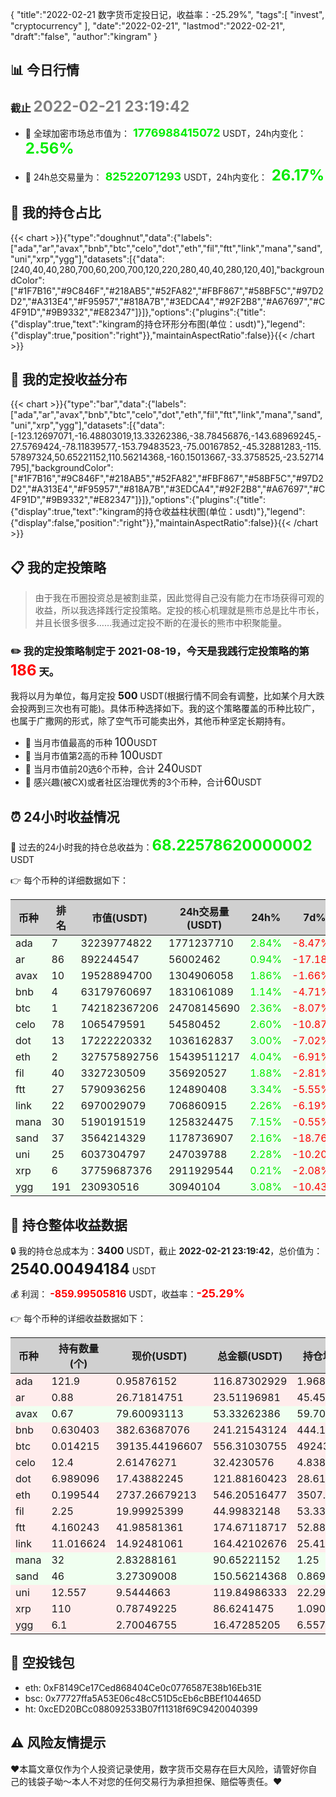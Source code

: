 {
"title":"2022-02-21 数字货币定投日记，收益率：-25.29%",
"tags":[
"invest",
"cryptocurrency"
],
"date":"2022-02-21",
"lastmod":"2022-02-21",
"draft":"false",
"author":"kingram"
}

##  📊 今日行情
### 截止 <font color=grey size=5 >**2022-02-21 23:19:42**</font>
- 🍖 全球加密市场总市值为：<font color=#00EC00 size=4 > **1776988415072**</font> USDT，24h内变化：<font color=#00EC00 size=5 > **2.56%**</font>

- 🍤 24h总交易量为：<font color=#00EC00 size=4 > **82522071293**</font> USDT，24h内变化：<font color=#00EC00 size=5 > **26.17%**</font>

## 🎨 我的持仓占比
{{< chart >}}{"type":"doughnut","data":{"labels":["ada","ar","avax","bnb","btc","celo","dot","eth","fil","ftt","link","mana","sand","uni","xrp","ygg"],"datasets":[{"data":[240,40,40,280,700,60,200,700,120,220,280,40,40,280,120,40],"backgroundColor":["#1F7B16","#9C846F","#218AB5","#52FA82","#FBF867","#58BF5C","#97D2D2","#A313E4","#F95957","#818A7B","#3EDCA4","#92F2B8","#A67697","#C4F91D","#9B9332","#E82347"]}]},"options":{"plugins":{"title":{"display":true,"text":"kingram的持仓环形分布图(单位：usdt)"},"legend":{"display":true,"position":"right"}},"maintainAspectRatio":false}}{{< /chart >}}

## 🍺 我的定投收益分布
{{< chart >}}{"type":"bar","data":{"labels":["ada","ar","avax","bnb","btc","celo","dot","eth","fil","ftt","link","mana","sand","uni","xrp","ygg"],"datasets":[{"data":[-123.12697071,-16.48803019,13.33262386,-38.78456876,-143.68969245,-27.5769424,-78.11839577,-153.79483523,-75.00167852,-45.32881283,-115.57897324,50.65221152,110.56214368,-160.15013667,-33.3758525,-23.52714795],"backgroundColor":["#1F7B16","#9C846F","#218AB5","#52FA82","#FBF867","#58BF5C","#97D2D2","#A313E4","#F95957","#818A7B","#3EDCA4","#92F2B8","#A67697","#C4F91D","#9B9332","#E82347"]}]},"options":{"plugins":{"title":{"display":true,"text":"kingram的持仓收益柱状图(单位：usdt)"},"legend":{"display":false,"position":"right"}},"maintainAspectRatio":false}}{{< /chart >}}

## 📋 我的定投策略

> 由于我在币圈投资总是被割韭菜，因此觉得自己没有能力在市场获得可观的收益，所以我选择践行定投策略。定投的核心机理就是熊市总是比牛市长，并且长很多很多……我通过定投不断的在漫长的熊市中积聚能量。

### ✏️ 我的定投策略制定于 **2021-08-19**，今天是我践行定投策略的第<font color=#FF0000 size=5 > **186**</font> 天。
我将以月为单位，每月定投 <font size=3 ><strong> 500 </strong></font> USDT(根据行情不同会有调整，比如某个月大跌会投两到三次也有可能)。具体币种选择如下。我的这个策略覆盖的币种比较广，也属于广撒网的形式，除了空气币可能卖出外，其他币种坚定长期持有。

- 🥇 当月市值最高的币种 <font size=4 >100</font>USDT
- 🥈 当月市值第2高的币种 <font size=4 >100</font>USDT
- 🥉 当月市值前20选6个币种，合计 <font size=4 >240</font>USDT
- 🏅 感兴趣(被CX)或者社区治理优秀的3个币种，合计<font size=4 >60</font>USDT

## ⏰ 24小时收益情况
📌 过去的24小时我的持仓总收益为：<font color=#00EC00 size=5 >**68.22578620000002**</font> USDT

👉 每个币种的详细数据如下：
<table>
    <thead><tr bgcolor="#d0d0d0" ><th>币种</th><th>排名</th><th>市值(USDT)</th><th>24h交易量(USDT)</th><th>24h%</th><th>7d%</th><th>24h收益</th></tr></thead>
    <tbody>
    <tr>
        <td bgcolor=#F0FFF0>ada</td>
        <td bgcolor=#F0FFF0>7</td>
        <td bgcolor=#F0FFF0>32239774822</td>
        <td bgcolor=#F0FFF0>1771237710</td>
        <td bgcolor=#F0FFF0><font color=#00EC00>2.84%</font></td>
        <td bgcolor=#F0FFF0><font color=#FF0000>-8.47%</font></td>
        <td bgcolor=#F0FFF0><font color=#00EC00 size=3 ><strong>3.22815082</strong></font></td>
    </tr>
    <tr>
        <td bgcolor=#F0FFF0>ar</td>
        <td bgcolor=#F0FFF0>86</td>
        <td bgcolor=#F0FFF0>892244547</td>
        <td bgcolor=#F0FFF0>56002462</td>
        <td bgcolor=#F0FFF0><font color=#00EC00>0.94%</font></td>
        <td bgcolor=#F0FFF0><font color=#FF0000>-17.18%</font></td>
        <td bgcolor=#F0FFF0><font color=#00EC00 size=3 ><strong>0.2184425</strong></font></td>
    </tr>
    <tr>
        <td bgcolor=#F0FFF0>avax</td>
        <td bgcolor=#F0FFF0>10</td>
        <td bgcolor=#F0FFF0>19528894700</td>
        <td bgcolor=#F0FFF0>1304906058</td>
        <td bgcolor=#F0FFF0><font color=#00EC00>1.86%</font></td>
        <td bgcolor=#F0FFF0><font color=#FF0000>-1.66%</font></td>
        <td bgcolor=#F0FFF0><font color=#00EC00 size=3 ><strong>0.97586095</strong></font></td>
    </tr>
    <tr>
        <td bgcolor=#F0FFF0>bnb</td>
        <td bgcolor=#F0FFF0>4</td>
        <td bgcolor=#F0FFF0>63179760697</td>
        <td bgcolor=#F0FFF0>1831061089</td>
        <td bgcolor=#F0FFF0><font color=#00EC00>1.14%</font></td>
        <td bgcolor=#F0FFF0><font color=#FF0000>-4.71%</font></td>
        <td bgcolor=#F0FFF0><font color=#00EC00 size=3 ><strong>2.72176301</strong></font></td>
    </tr>
    <tr>
        <td bgcolor=#F0FFF0>btc</td>
        <td bgcolor=#F0FFF0>1</td>
        <td bgcolor=#F0FFF0>742182367206</td>
        <td bgcolor=#F0FFF0>24708145690</td>
        <td bgcolor=#F0FFF0><font color=#00EC00>2.36%</font></td>
        <td bgcolor=#F0FFF0><font color=#FF0000>-8.07%</font></td>
        <td bgcolor=#F0FFF0><font color=#00EC00 size=3 ><strong>12.81838992</strong></font></td>
    </tr>
    <tr>
        <td bgcolor=#F0FFF0>celo</td>
        <td bgcolor=#F0FFF0>78</td>
        <td bgcolor=#F0FFF0>1065479591</td>
        <td bgcolor=#F0FFF0>54580452</td>
        <td bgcolor=#F0FFF0><font color=#00EC00>2.60%</font></td>
        <td bgcolor=#F0FFF0><font color=#FF0000>-10.87%</font></td>
        <td bgcolor=#F0FFF0><font color=#00EC00 size=3 ><strong>0.82014313</strong></font></td>
    </tr>
    <tr>
        <td bgcolor=#F0FFF0>dot</td>
        <td bgcolor=#F0FFF0>13</td>
        <td bgcolor=#F0FFF0>17222220332</td>
        <td bgcolor=#F0FFF0>1036162837</td>
        <td bgcolor=#F0FFF0><font color=#00EC00>3.00%</font></td>
        <td bgcolor=#F0FFF0><font color=#FF0000>-7.02%</font></td>
        <td bgcolor=#F0FFF0><font color=#00EC00 size=3 ><strong>3.54426585</strong></font></td>
    </tr>
    <tr>
        <td bgcolor=#F0FFF0>eth</td>
        <td bgcolor=#F0FFF0>2</td>
        <td bgcolor=#F0FFF0>327575892756</td>
        <td bgcolor=#F0FFF0>15439511217</td>
        <td bgcolor=#F0FFF0><font color=#00EC00>4.04%</font></td>
        <td bgcolor=#F0FFF0><font color=#FF0000>-6.91%</font></td>
        <td bgcolor=#F0FFF0><font color=#00EC00 size=3 ><strong>21.2135877</strong></font></td>
    </tr>
    <tr>
        <td bgcolor=#F0FFF0>fil</td>
        <td bgcolor=#F0FFF0>40</td>
        <td bgcolor=#F0FFF0>3327230509</td>
        <td bgcolor=#F0FFF0>356920527</td>
        <td bgcolor=#F0FFF0><font color=#00EC00>1.88%</font></td>
        <td bgcolor=#F0FFF0><font color=#FF0000>-2.81%</font></td>
        <td bgcolor=#F0FFF0><font color=#00EC00 size=3 ><strong>0.82994829</strong></font></td>
    </tr>
    <tr>
        <td bgcolor=#F0FFF0>ftt</td>
        <td bgcolor=#F0FFF0>27</td>
        <td bgcolor=#F0FFF0>5790936256</td>
        <td bgcolor=#F0FFF0>124890408</td>
        <td bgcolor=#F0FFF0><font color=#00EC00>3.34%</font></td>
        <td bgcolor=#F0FFF0><font color=#FF0000>-5.55%</font></td>
        <td bgcolor=#F0FFF0><font color=#00EC00 size=3 ><strong>5.64399291</strong></font></td>
    </tr>
    <tr>
        <td bgcolor=#F0FFF0>link</td>
        <td bgcolor=#F0FFF0>22</td>
        <td bgcolor=#F0FFF0>6970029079</td>
        <td bgcolor=#F0FFF0>706860915</td>
        <td bgcolor=#F0FFF0><font color=#00EC00>2.26%</font></td>
        <td bgcolor=#F0FFF0><font color=#FF0000>-6.19%</font></td>
        <td bgcolor=#F0FFF0><font color=#00EC00 size=3 ><strong>3.63761489</strong></font></td>
    </tr>
    <tr>
        <td bgcolor=#F0FFF0>mana</td>
        <td bgcolor=#F0FFF0>30</td>
        <td bgcolor=#F0FFF0>5190191519</td>
        <td bgcolor=#F0FFF0>1258324475</td>
        <td bgcolor=#F0FFF0><font color=#00EC00>7.15%</font></td>
        <td bgcolor=#F0FFF0><font color=#FF0000>-0.55%</font></td>
        <td bgcolor=#F0FFF0><font color=#00EC00 size=3 ><strong>6.04562374</strong></font></td>
    </tr>
    <tr>
        <td bgcolor=#F0FFF0>sand</td>
        <td bgcolor=#F0FFF0>37</td>
        <td bgcolor=#F0FFF0>3564214329</td>
        <td bgcolor=#F0FFF0>1178736907</td>
        <td bgcolor=#F0FFF0><font color=#00EC00>2.16%</font></td>
        <td bgcolor=#F0FFF0><font color=#FF0000>-18.76%</font></td>
        <td bgcolor=#F0FFF0><font color=#00EC00 size=3 ><strong>3.18072084</strong></font></td>
    </tr>
    <tr>
        <td bgcolor=#F0FFF0>uni</td>
        <td bgcolor=#F0FFF0>25</td>
        <td bgcolor=#F0FFF0>6037304797</td>
        <td bgcolor=#F0FFF0>247039788</td>
        <td bgcolor=#F0FFF0><font color=#00EC00>2.28%</font></td>
        <td bgcolor=#F0FFF0><font color=#FF0000>-10.20%</font></td>
        <td bgcolor=#F0FFF0><font color=#00EC00 size=3 ><strong>2.67589341</strong></font></td>
    </tr>
    <tr>
        <td bgcolor=#F0FFF0>xrp</td>
        <td bgcolor=#F0FFF0>6</td>
        <td bgcolor=#F0FFF0>37759687376</td>
        <td bgcolor=#F0FFF0>2911929544</td>
        <td bgcolor=#F0FFF0><font color=#00EC00>0.21%</font></td>
        <td bgcolor=#F0FFF0><font color=#FF0000>-2.08%</font></td>
        <td bgcolor=#F0FFF0><font color=#00EC00 size=3 ><strong>0.17989004</strong></font></td>
    </tr>
    <tr>
        <td bgcolor=#F0FFF0>ygg</td>
        <td bgcolor=#F0FFF0>191</td>
        <td bgcolor=#F0FFF0>230930516</td>
        <td bgcolor=#F0FFF0>30940104</td>
        <td bgcolor=#F0FFF0><font color=#00EC00>3.08%</font></td>
        <td bgcolor=#F0FFF0><font color=#FF0000>-10.43%</font></td>
        <td bgcolor=#F0FFF0><font color=#00EC00 size=3 ><strong>0.4914982</strong></font></td>
    </tr>
    </tbody>
</table>

## 🎯 持仓整体收益数据

🔒 我的持仓总成本为：<font size=3 >**3400**</font> USDT，截止 **2022-02-21 23:19:42**，总价值为：<font  size=5 >**2540.00494184**</font> USDT

💰 利润： <font color=#FF0000 size=3 >**-859.99505816**</font> USDT，收益率：<font color=#FF0000 size=4 >**-25.29%**</font>

👉 每个币种的详细收益数据如下：

<table>
    <thead><tr bgcolor="#d0d0d0" ><th>币种</th><th>持有数量(个)</th><th>现价(USDT)</th><th>总金额(USDT)</th><th>持仓均价(USDT)</th><th>成本(USDT)</th><th>利润(USDT)</th><th>收益率</th></tr></thead>
    <tbody>
    <tr>
        <td bgcolor=#FFECEC>ada</td>
        <td bgcolor=#FFECEC>121.9</td>
        <td bgcolor=#FFECEC>0.95876152</td>
        <td bgcolor=#FFECEC>116.87302929</td>
        <td bgcolor=#FFECEC>1.96882691</td>
        <td bgcolor=#FFECEC>240</td>
        <td bgcolor=#FFECEC>-123.12697071</td>
        <td bgcolor=#FFECEC><font color=#FF0000 size=3 ><strong>-51.30%</strong></font></td>
    </tr>
    <tr>
        <td bgcolor=#FFECEC>ar</td>
        <td bgcolor=#FFECEC>0.88</td>
        <td bgcolor=#FFECEC>26.71814751</td>
        <td bgcolor=#FFECEC>23.51196981</td>
        <td bgcolor=#FFECEC>45.45454545</td>
        <td bgcolor=#FFECEC>40</td>
        <td bgcolor=#FFECEC>-16.48803019</td>
        <td bgcolor=#FFECEC><font color=#FF0000 size=3 ><strong>-41.22%</strong></font></td>
    </tr>
    <tr>
        <td bgcolor=#F0FFF0>avax</td>
        <td bgcolor=#F0FFF0>0.67</td>
        <td bgcolor=#F0FFF0>79.60093113</td>
        <td bgcolor=#F0FFF0>53.33262386</td>
        <td bgcolor=#F0FFF0>59.70149254</td>
        <td bgcolor=#F0FFF0>40</td>
        <td bgcolor=#F0FFF0>13.33262386</td>
        <td bgcolor=#F0FFF0><font color=#00EC00 size=3 ><strong>33.33%</strong></font></td>
    </tr>
    <tr>
        <td bgcolor=#FFECEC>bnb</td>
        <td bgcolor=#FFECEC>0.630403</td>
        <td bgcolor=#FFECEC>382.63687076</td>
        <td bgcolor=#FFECEC>241.21543124</td>
        <td bgcolor=#FFECEC>444.16032284</td>
        <td bgcolor=#FFECEC>280</td>
        <td bgcolor=#FFECEC>-38.78456876</td>
        <td bgcolor=#FFECEC><font color=#FF0000 size=3 ><strong>-13.85%</strong></font></td>
    </tr>
    <tr>
        <td bgcolor=#FFECEC>btc</td>
        <td bgcolor=#FFECEC>0.014215</td>
        <td bgcolor=#FFECEC>39135.44196607</td>
        <td bgcolor=#FFECEC>556.31030755</td>
        <td bgcolor=#FFECEC>49243.75659515</td>
        <td bgcolor=#FFECEC>700</td>
        <td bgcolor=#FFECEC>-143.68969245</td>
        <td bgcolor=#FFECEC><font color=#FF0000 size=3 ><strong>-20.53%</strong></font></td>
    </tr>
    <tr>
        <td bgcolor=#FFECEC>celo</td>
        <td bgcolor=#FFECEC>12.4</td>
        <td bgcolor=#FFECEC>2.61476271</td>
        <td bgcolor=#FFECEC>32.4230576</td>
        <td bgcolor=#FFECEC>4.83870968</td>
        <td bgcolor=#FFECEC>60</td>
        <td bgcolor=#FFECEC>-27.5769424</td>
        <td bgcolor=#FFECEC><font color=#FF0000 size=3 ><strong>-45.96%</strong></font></td>
    </tr>
    <tr>
        <td bgcolor=#FFECEC>dot</td>
        <td bgcolor=#FFECEC>6.989096</td>
        <td bgcolor=#FFECEC>17.43882245</td>
        <td bgcolor=#FFECEC>121.88160423</td>
        <td bgcolor=#FFECEC>28.61600413</td>
        <td bgcolor=#FFECEC>200</td>
        <td bgcolor=#FFECEC>-78.11839577</td>
        <td bgcolor=#FFECEC><font color=#FF0000 size=3 ><strong>-39.06%</strong></font></td>
    </tr>
    <tr>
        <td bgcolor=#FFECEC>eth</td>
        <td bgcolor=#FFECEC>0.199544</td>
        <td bgcolor=#FFECEC>2737.26679213</td>
        <td bgcolor=#FFECEC>546.20516477</td>
        <td bgcolor=#FFECEC>3507.99823598</td>
        <td bgcolor=#FFECEC>700</td>
        <td bgcolor=#FFECEC>-153.79483523</td>
        <td bgcolor=#FFECEC><font color=#FF0000 size=3 ><strong>-21.97%</strong></font></td>
    </tr>
    <tr>
        <td bgcolor=#FFECEC>fil</td>
        <td bgcolor=#FFECEC>2.25</td>
        <td bgcolor=#FFECEC>19.99925399</td>
        <td bgcolor=#FFECEC>44.99832148</td>
        <td bgcolor=#FFECEC>53.33333333</td>
        <td bgcolor=#FFECEC>120</td>
        <td bgcolor=#FFECEC>-75.00167852</td>
        <td bgcolor=#FFECEC><font color=#FF0000 size=3 ><strong>-62.50%</strong></font></td>
    </tr>
    <tr>
        <td bgcolor=#FFECEC>ftt</td>
        <td bgcolor=#FFECEC>4.160243</td>
        <td bgcolor=#FFECEC>41.98581361</td>
        <td bgcolor=#FFECEC>174.67118717</td>
        <td bgcolor=#FFECEC>52.88152639</td>
        <td bgcolor=#FFECEC>220</td>
        <td bgcolor=#FFECEC>-45.32881283</td>
        <td bgcolor=#FFECEC><font color=#FF0000 size=3 ><strong>-20.60%</strong></font></td>
    </tr>
    <tr>
        <td bgcolor=#FFECEC>link</td>
        <td bgcolor=#FFECEC>11.016624</td>
        <td bgcolor=#FFECEC>14.92481061</td>
        <td bgcolor=#FFECEC>164.42102676</td>
        <td bgcolor=#FFECEC>25.41613474</td>
        <td bgcolor=#FFECEC>280</td>
        <td bgcolor=#FFECEC>-115.57897324</td>
        <td bgcolor=#FFECEC><font color=#FF0000 size=3 ><strong>-41.28%</strong></font></td>
    </tr>
    <tr>
        <td bgcolor=#F0FFF0>mana</td>
        <td bgcolor=#F0FFF0>32</td>
        <td bgcolor=#F0FFF0>2.83288161</td>
        <td bgcolor=#F0FFF0>90.65221152</td>
        <td bgcolor=#F0FFF0>1.25</td>
        <td bgcolor=#F0FFF0>40</td>
        <td bgcolor=#F0FFF0>50.65221152</td>
        <td bgcolor=#F0FFF0><font color=#00EC00 size=3 ><strong>126.63%</strong></font></td>
    </tr>
    <tr>
        <td bgcolor=#F0FFF0>sand</td>
        <td bgcolor=#F0FFF0>46</td>
        <td bgcolor=#F0FFF0>3.27309008</td>
        <td bgcolor=#F0FFF0>150.56214368</td>
        <td bgcolor=#F0FFF0>0.86956522</td>
        <td bgcolor=#F0FFF0>40</td>
        <td bgcolor=#F0FFF0>110.56214368</td>
        <td bgcolor=#F0FFF0><font color=#00EC00 size=3 ><strong>276.41%</strong></font></td>
    </tr>
    <tr>
        <td bgcolor=#FFECEC>uni</td>
        <td bgcolor=#FFECEC>12.557</td>
        <td bgcolor=#FFECEC>9.5444663</td>
        <td bgcolor=#FFECEC>119.84986333</td>
        <td bgcolor=#FFECEC>22.29831966</td>
        <td bgcolor=#FFECEC>280</td>
        <td bgcolor=#FFECEC>-160.15013667</td>
        <td bgcolor=#FFECEC><font color=#FF0000 size=3 ><strong>-57.20%</strong></font></td>
    </tr>
    <tr>
        <td bgcolor=#FFECEC>xrp</td>
        <td bgcolor=#FFECEC>110</td>
        <td bgcolor=#FFECEC>0.78749225</td>
        <td bgcolor=#FFECEC>86.6241475</td>
        <td bgcolor=#FFECEC>1.09090909</td>
        <td bgcolor=#FFECEC>120</td>
        <td bgcolor=#FFECEC>-33.3758525</td>
        <td bgcolor=#FFECEC><font color=#FF0000 size=3 ><strong>-27.81%</strong></font></td>
    </tr>
    <tr>
        <td bgcolor=#FFECEC>ygg</td>
        <td bgcolor=#FFECEC>6.1</td>
        <td bgcolor=#FFECEC>2.70046755</td>
        <td bgcolor=#FFECEC>16.47285205</td>
        <td bgcolor=#FFECEC>6.55737705</td>
        <td bgcolor=#FFECEC>40</td>
        <td bgcolor=#FFECEC>-23.52714795</td>
        <td bgcolor=#FFECEC><font color=#FF0000 size=3 ><strong>-58.82%</strong></font></td>
    </tr>
    </tbody>
</table>

## 🤞 空投钱包
- eth: 0xF8149Ce17Ced868404Ce0c0776587E38b16Eb31E
- bsc: 0x77727ffa5A53E06c48cC51D5cEb6cBBEf104465D
- ht: 0xcED20BCc088092533B07f11318f69C9420040399

## ⚠️ 风险友情提示
❤️本篇文章仅作为个人投资记录使用，数字货币交易存在巨大风险，请管好你自己的钱袋子呦～本人不对您的任何交易行为承担担保、赔偿等责任。❤️